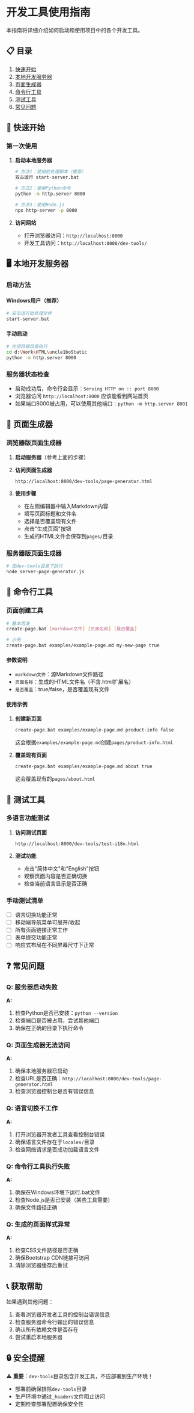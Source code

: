 # 开发工具使用指南

本指南将详细介绍如何启动和使用项目中的各个开发工具。

## 📋 目录

1. [快速开始](#快速开始)
2. [本地开发服务器](#本地开发服务器)
3. [页面生成器](#页面生成器)
4. [命令行工具](#命令行工具)
5. [测试工具](#测试工具)
6. [常见问题](#常见问题)

## 🚀 快速开始

### 第一次使用

1. **启动本地服务器**
   ```bash
   # 方法1：使用批处理脚本（推荐）
   双击运行 start-server.bat
   
   # 方法2：使用Python命令
   python -m http.server 8000
   
   # 方法3：使用Node.js
   npx http-server -p 8000
   ```

2. **访问网站**
   - 打开浏览器访问：`http://localhost:8000`
   - 开发工具访问：`http://localhost:8000/dev-tools/`

## 🖥️ 本地开发服务器

### 启动方法

#### Windows用户（推荐）
```bash
# 双击运行批处理文件
start-server.bat
```

#### 手动启动
```bash
# 在项目根目录执行
cd d:\Work\HTML\uncle1boStatic
python -m http.server 8000
```

### 服务器状态检查
- 启动成功后，命令行会显示：`Serving HTTP on :: port 8000`
- 浏览器访问 `http://localhost:8000` 应该能看到网站首页
- 如果端口8000被占用，可以使用其他端口：`python -m http.server 8001`

## 📝 页面生成器

### 浏览器版页面生成器

1. **启动服务器**（参考上面的步骤）

2. **访问页面生成器**
   ```
   http://localhost:8000/dev-tools/page-generator.html
   ```

3. **使用步骤**
   - 在左侧编辑器中输入Markdown内容
   - 填写页面标题和文件名
   - 选择是否覆盖现有文件
   - 点击"生成页面"按钮
   - 生成的HTML文件会保存到`pages/`目录

### 服务器版页面生成器

```bash
# 在dev-tools目录下执行
node server-page-generator.js
```

## 🔧 命令行工具

### 页面创建工具

```bash
# 基本用法
create-page.bat [markdown文件] [页面名称] [是否覆盖]

# 示例
create-page.bat examples/example-page.md my-new-page true
```

#### 参数说明
- `markdown文件`：源Markdown文件路径
- `页面名称`：生成的HTML文件名（不含.html扩展名）
- `是否覆盖`：true/false，是否覆盖现有文件

#### 使用示例

1. **创建新页面**
   ```bash
   create-page.bat examples/example-page.md product-info false
   ```
   这会根据`examples/example-page.md`创建`pages/product-info.html`

2. **覆盖现有页面**
   ```bash
   create-page.bat examples/example-page.md about true
   ```
   这会覆盖现有的`pages/about.html`

## 🧪 测试工具

### 多语言功能测试

1. **访问测试页面**
   ```
   http://localhost:8000/dev-tools/test-i18n.html
   ```

2. **测试功能**
   - 点击"简体中文"和"English"按钮
   - 观察页面内容是否正确切换
   - 检查当前语言显示是否正确

### 手动测试清单

- [ ] 语言切换功能正常
- [ ] 移动端导航菜单可展开/收起
- [ ] 所有页面链接正常工作
- [ ] 表单提交功能正常
- [ ] 响应式布局在不同屏幕尺寸下正常

## ❓ 常见问题

### Q: 服务器启动失败
**A:** 
1. 检查Python是否已安装：`python --version`
2. 检查端口是否被占用，尝试其他端口
3. 确保在正确的目录下执行命令

### Q: 页面生成器无法访问
**A:**
1. 确保本地服务器已启动
2. 检查URL是否正确：`http://localhost:8000/dev-tools/page-generator.html`
3. 检查浏览器控制台是否有错误信息

### Q: 语言切换不工作
**A:**
1. 打开浏览器开发者工具查看控制台错误
2. 确保语言文件存在于`locales/`目录
3. 检查网络请求是否成功加载语言文件

### Q: 命令行工具执行失败
**A:**
1. 确保在Windows环境下运行.bat文件
2. 检查Node.js是否已安装（某些工具需要）
3. 确保文件路径正确

### Q: 生成的页面样式异常
**A:**
1. 检查CSS文件路径是否正确
2. 确保Bootstrap CDN链接可访问
3. 清除浏览器缓存后重试

## 📞 获取帮助

如果遇到其他问题：

1. 查看浏览器开发者工具的控制台错误信息
2. 检查服务器命令行输出的错误信息
3. 确认所有依赖文件是否存在
4. 尝试重启本地服务器

## 🔒 安全提醒

⚠️ **重要**：`dev-tools`目录包含开发工具，不应部署到生产环境！

- 部署前确保排除`dev-tools`目录
- 生产环境中通过`_headers`文件阻止访问
- 定期检查部署配置确保安全性